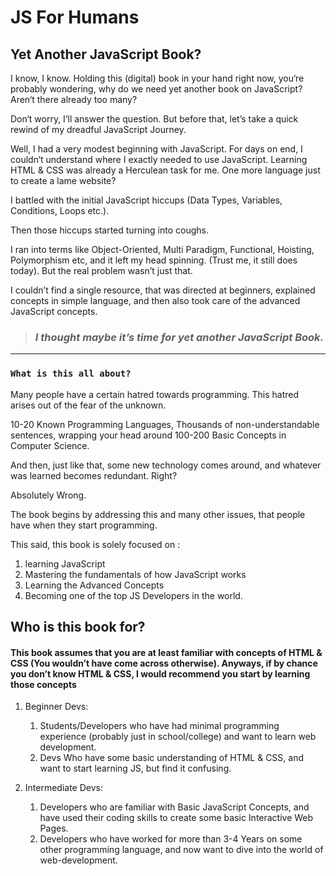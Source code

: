 # JS For Humans

## Yet Another JavaScript Book?

I know, I know. Holding this (digital) book in your hand right now, you‘re
probably wondering, why do we need yet another book on JavaScript? Aren‘t there
already too many?

Don‘t worry, I‘ll answer the question. But before that, let’s take a quick
rewind of my dreadful JavaScript Journey.

Well, I had a very modest beginning with JavaScript. For days on end, I couldn‘t
understand where I exactly needed to use JavaScript. Learning HTML & CSS was
already a Herculean task for me. One more language just to create a lame
website?

I battled with the initial JavaScript hiccups (Data Types, Variables,
Conditions, Loops etc.). 

Then those hiccups started turning into coughs. 

I ran into terms like Object-Oriented, Multi Paradigm, Functional, Hoisting, Polymorphism etc, and it left my head spinning. (Trust me, it still does today). But the real problem wasn’t just that.

I couldn’t find a single resource, that was directed at beginners, explained concepts in simple language, and then also took care of the advanced JavaScript concepts.

> ### *I thought maybe it’s time for yet another JavaScript Book.*

***

### `What is this all about?`

Many people have a certain hatred towards programming.
This hatred arises out of the fear of the unknown.

10-20 Known Programming Languages, Thousands of non-understandable sentences, wrapping
your head around 100-200 Basic Concepts in Computer Science.

And then, just like that, some new technology comes around, and whatever was
learned becomes redundant. Right?

Absolutely Wrong.

The book begins by addressing this and many other issues, that people have when they start programming.

This said, this book is solely focused on :
1. learning JavaScript
2. Mastering the fundamentals of how JavaScript works
3. Learning the Advanced Concepts
4. Becoming one of the top JS Developers in the world.

## Who is this book for?

#### This book assumes that you are at least familiar with concepts of HTML & CSS (You wouldn’t have come across otherwise). Anyways, if by chance you don’t know HTML & CSS, I would recommend you start by learning those concepts

<!-- TODO: Add HTML CSS Links Here-->

1. Beginner Devs:
   1. Students/Developers who have had minimal programming experience (probably
      just in school/college) and want to learn web development.
   2. Devs Who have some basic understanding of HTML & CSS, and want to start
      learning JS, but find it confusing.
      
2. Intermediate Devs:
   1. Developers who are familiar with Basic JavaScript Concepts, and have used
      their coding skills to create some basic Interactive Web Pages.
   2. Developers who have worked for more than 3-4 Years on some other programming
      language, and now want to dive into the world of web-development.